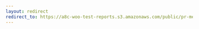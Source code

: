 ```yaml
---
layout: redirect
redirect_to: https://a8c-woo-test-reports.s3.amazonaws.com/public/pr-merge/42949/e2e/index.html
---
```

